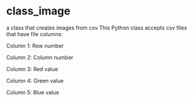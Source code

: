 # class_image
a class that creates images from csv
This Python class accepts csv files that have file columns:

Column 1: Row number

Column 2: Column number

Column 3: Red value

Column 4: Green value

Column 5: Blue value
